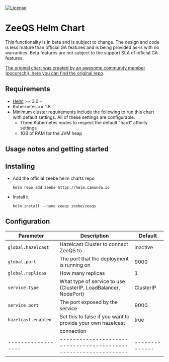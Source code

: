 [![License](https://img.shields.io/badge/License-Apache%202.0-blue.svg)](https://opensource.org/licenses/Apache-2.0)

# ZeeQS Helm Chart

This functionality is in beta and is subject to change. The design and code is less mature than official GA features and is being provided as-is with no warranties. Beta features are not subject to the support SLA of official GA features.

[The original chart was created by an awesome community member (pocorschi), here you can find the original repo](https://github.com/pocorschi/zeeqs-helm).

## Requirements

- [Helm](https://helm.sh/) >= 3.0 +
- Kubernetes >= 1.8
- Minimum cluster requirements include the following to run this chart with default settings. All of these settings are configurable.
  - Three Kubernetes nodes to respect the default "hard" affinity settings
  - 1GB of RAM for the JVM heap

## Usage notes and getting started

## Installing

- Add the official zeebe helm charts repo
  ```
  helm repo add zeebe https://helm.camunda.io
  ```
- Install it

  ```
  helm install --name zeeqs zeebe/zeeqs
  ```

## Configuration

| Parameter           | Description                                                     | Default        |
| ------------------- | --------------------------------------------------------------- | -------------- |
| `global.hazelcast`  | Hazelcast Cluster to connect ZeeQS to                           | inactive       |
| `global.port`       | The port that the deployment is running on                      | 9000           |
| `global.replicas`   | How many replicas                                               | 1              |
| `service.type`      | What type of service to use (ClusterIP, LoadBalancer, NodePort) | ClusterIP      |
| `service.port`      | The port exposed by the service                                 | 9000           |
| `hazelcast.enabled` | Set this to false if you want to provide your own hazelcast     | true           |
|                     | connection                                                      |                |
| ------------------  | --------------------------------------------------------------- | -------------- |
